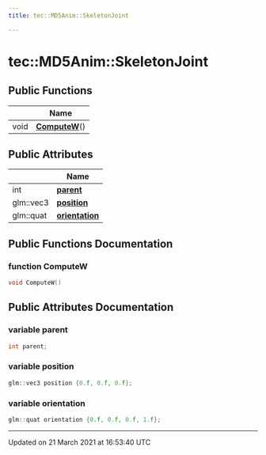 ```yaml
---
title: tec::MD5Anim::SkeletonJoint

---
```


# tec::MD5Anim::SkeletonJoint



## Public Functions

|                | Name           |
| -------------- | -------------- |
| void | **[ComputeW](/engine/Classes/structtec_1_1_m_d5_anim_1_1_skeleton_joint/#function-computew)**() |

## Public Attributes

|                | Name           |
| -------------- | -------------- |
| int | **[parent](/engine/Classes/structtec_1_1_m_d5_anim_1_1_skeleton_joint/#variable-parent)**  |
| glm::vec3 | **[position](/engine/Classes/structtec_1_1_m_d5_anim_1_1_skeleton_joint/#variable-position)**  |
| glm::quat | **[orientation](/engine/Classes/structtec_1_1_m_d5_anim_1_1_skeleton_joint/#variable-orientation)**  |

## Public Functions Documentation

### function ComputeW

```cpp
void ComputeW()
```


## Public Attributes Documentation

### variable parent

```cpp
int parent;
```


### variable position

```cpp
glm::vec3 position {0.f, 0.f, 0.f};
```


### variable orientation

```cpp
glm::quat orientation {0.f, 0.f, 0.f, 1.f};
```


-------------------------------

Updated on 21 March 2021 at 16:53:40 UTC